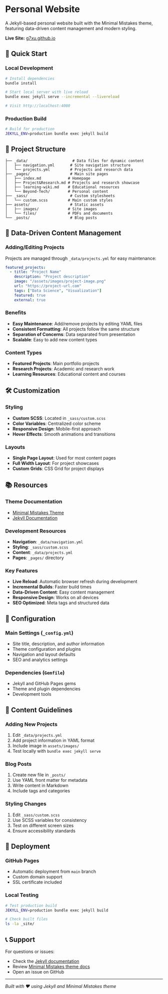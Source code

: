 # Personal Website

A Jekyll-based personal website built with the Minimal Mistakes theme, featuring data-driven content management and modern styling.

**Live Site:** [g7xu.github.io](https://g7xu.github.io)

## 🚀 Quick Start

### Local Development
```bash
# Install dependencies
bundle install

# Start local server with live reload
bundle exec jekyll serve --incremental --livereload

# Visit http://localhost:4000
```

### Production Build
```bash
# Build for production
JEKYLL_ENV=production bundle exec jekyll build
```

## 📁 Project Structure

```
├── _data/                    # Data files for dynamic content
│   ├── navigation.yml       # Site navigation structure
│   └── projects.yml         # Projects and research data
├── _pages/                  # Main site pages
│   ├── index.md            # Homepage
│   ├── Project&Research.md # Projects and research showcase
│   ├── learning-wiki.md    # Educational resources
│   └── Beyond-Tech/        # Personal content
├── _sass/                   # Custom stylesheets
│   └── custom.scss         # Main custom styles
├── assets/                  # Static assets
│   ├── images/             # Site images
│   └── files/              # PDFs and documents
└── _posts/                  # Blog posts
```

## 🎨 Data-Driven Content Management

### Adding/Editing Projects
Projects are managed through `_data/projects.yml` for easy maintenance:

```yaml
featured_projects:
  - title: "Project Name"
    description: "Project description"
    image: "/assets/images/project-image.png"
    url: "https://project-url.com"
    tags: ["Data Science", "Visualization"]
    featured: true
    external: true
```

### Benefits
- **Easy Maintenance**: Add/remove projects by editing YAML files
- **Consistent Formatting**: All projects follow the same structure
- **Separation of Concerns**: Data separated from presentation
- **Scalable**: Easy to add new content types

### Content Types
- **Featured Projects**: Main portfolio projects
- **Research Projects**: Academic and research work
- **Learning Resources**: Educational content and courses

## 🛠️ Customization

### Styling
- **Custom SCSS**: Located in `_sass/custom.scss`
- **Color Variables**: Centralized color scheme
- **Responsive Design**: Mobile-first approach
- **Hover Effects**: Smooth animations and transitions

### Layouts
- **Single Page Layout**: Used for most content pages
- **Full Width Layout**: For project showcases
- **Custom Grids**: CSS Grid for project displays

## 📚 Resources

### Theme Documentation
- [Minimal Mistakes Theme](https://mmistakes.github.io/minimal-mistakes/)
- [Jekyll Documentation](https://jekyllrb.com/docs/)

### Development Resources
- **Navigation**: `_data/navigation.yml`
- **Styling**: `_sass/custom.scss`
- **Content**: `_data/projects.yml`
- **Pages**: `_pages/` directory

### Key Features
- **Live Reload**: Automatic browser refresh during development
- **Incremental Builds**: Faster build times
- **Data-Driven Content**: Easy content management
- **Responsive Design**: Works on all devices
- **SEO Optimized**: Meta tags and structured data

## 🔧 Configuration

### Main Settings (`_config.yml`)
- Site title, description, and author information
- Theme configuration and plugins
- Navigation and layout defaults
- SEO and analytics settings

### Dependencies (`Gemfile`)
- Jekyll and GitHub Pages gems
- Theme and plugin dependencies
- Development tools

## 📝 Content Guidelines

### Adding New Projects
1. Edit `_data/projects.yml`
2. Add project information in YAML format
3. Include image in `assets/images/`
4. Test locally with `bundle exec jekyll serve`

### Blog Posts
1. Create new file in `_posts/`
2. Use YAML front matter for metadata
3. Write content in Markdown
4. Include tags and categories

### Styling Changes
1. Edit `_sass/custom.scss`
2. Use SCSS variables for consistency
3. Test on different screen sizes
4. Ensure accessibility standards

## 🚀 Deployment

### GitHub Pages
- Automatic deployment from `main` branch
- Custom domain support
- SSL certificate included

### Local Testing
```bash
# Test production build
JEKYLL_ENV=production bundle exec jekyll build

# Check built files
ls -la _site/
```

## 📞 Support

For questions or issues:
- Check the [Jekyll documentation](https://jekyllrb.com/docs/)
- Review [Minimal Mistakes theme docs](https://mmistakes.github.io/minimal-mistakes/docs/)
- Open an issue on GitHub

---

*Built with ❤️ using Jekyll and Minimal Mistakes theme*